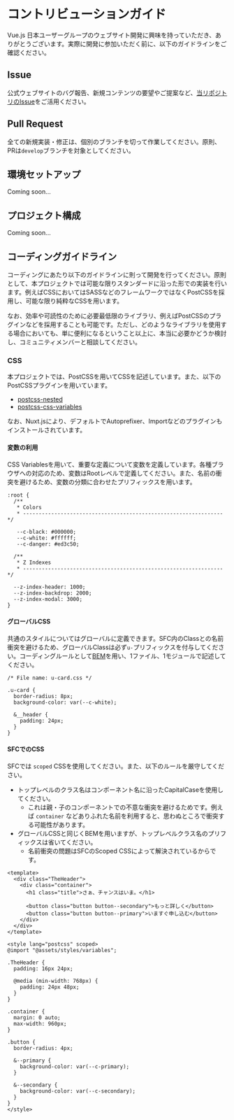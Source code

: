 # コントリビューションガイド

Vue.js 日本ユーザーグループのウェブサイト開発に興味を持っていただき、ありがとうございます。実際に開発に参加いただく前に、以下のガイドラインをご確認ください。

## Issue

公式ウェブサイトのバグ報告、新規コンテンツの要望やご提案など、[当リポジトリのIssue](https://github.com/vuejs-jp/home/issues)をご活用ください。

## Pull Request

全ての新規実装・修正は、個別のブランチを切って作業してください。原則、PRは`develop`ブランチを対象としてください。

## 環境セットアップ

Coming soon...

## プロジェクト構成

Coming soon...

## コーディングガイドライン

コーディングにあたり以下のガイドラインに則って開発を行ってください。原則として、本プロジェクトでは可能な限りスタンダードに沿った形での実装を行います。例えばCSSにおいてはSASSなどのフレームワークではなくPostCSSを採用し、可能な限り純粋なCSSを用います。

なお、効率や可読性のために必要最低限のライブラリ、例えばPostCSSのプラグインなどを採用することも可能です。ただし、どのようなライブラリを使用する場合においても、単に便利になるということ以上に、本当に必要かどうか検討し、コミュニティメンバーと相談してください。

### CSS

本プロジェクトでは、PostCSSを用いてCSSを記述しています。また、以下のPostCSSプラグインを用いています。

- [postcss-nested](https://github.com/postcss/postcss-nested)
- [postcss-css-variables](https://github.com/MadLittleMods/postcss-css-variables)

なお、Nuxt.jsにより、デフォルトでAutoprefixer、Importなどのプラグインもインストールされています。

#### 変数の利用

CSS Variablesを用いて、重要な定義について変数を定義しています。各種ブラウザへの対応のため、変数はRootレベルで定義してください。また、名前の衝突を避けるため、変数の分類に合わせたプリフィックスを用います。

```postcss
:root {
  /**
   * Colors
   * ---------------------------------------------------------------- */

   --c-black: #000000;
   --c-white: #ffffff;
   --c-danger: #ed3c50;

  /**
   * Z Indexes
   * ---------------------------------------------------------------- */

  --z-index-header: 1000;
  --z-index-backdrop: 2000;
  --z-index-modal: 3000;
}
```

#### グローバルCSS

共通のスタイルについてはグローバルに定義できます。SFC内のClassとの名前衝突を避けるため、グローバルClassは必ず`u-`プリフィックスを付与してください。コーディングルールとして[BEM](http://getbem.com/)を用い、1ファイル、1モジュールで記述してください。

```postcss
/* File name: u-card.css */

.u-card {
  border-radius: 8px;
  background-color: var(--c-white);

  &__header {
    padding: 24px;
  }
}
```

#### SFCでのCSS

SFCでは `scoped` CSSを使用してください。また、以下のルールを厳守してください。

- トップレベルのクラス名はコンポーネント名に沿ったCapitalCaseを使用してください。
  - これは親・子のコンポーネントでの不意な衝突を避けるためです。例えば `container` などありふれた名前を利用すると、思わぬところで衝突する可能性があります。
- グローバルCSSと同じくBEMを用いますが、トップレベルクラス名のプリフィックスは省いてください。
  - 名前衝突の問題はSFCのScoped CSSによって解決されているからです。

```vue
<template>
  <div class="TheHeader">
    <div class="container">
      <h1 class="title">さぁ、チャンスはいま。</h1>

      <button class="button button--secondary">もっと詳しく</button>
      <button class="button button--primary">いますぐ申し込む</button>
    </div>
  </div>
</template>

<style lang="postcss" scoped>
@import "@assets/styles/variables";

.TheHeader {
  padding: 16px 24px;

  @media (min-width: 768px) {
    padding: 24px 48px;
  }
}

.container {
  margin: 0 auto;
  max-width: 960px;
}

.button {
  border-radius: 4px;

  &--primary {
    background-color: var(--c-primary);
  }

  &--secondary {
    background-color: var(--c-secondary);
  }
}
</style>
```
